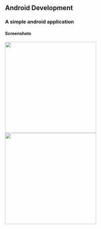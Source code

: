 
## Android Development

### A simple android application

#### Screenshots
<img src="https://user-images.githubusercontent.com/4771875/125177550-7284d380-e1e5-11eb-9212-6e13302bb3e2.png" width="300" />   <img src="https://user-images.githubusercontent.com/4771875/125177738-f8ede500-e1e6-11eb-8d22-30360c3a4a4c.png" width="300" />



